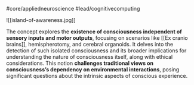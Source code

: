 #core/appliedneuroscience #lead/cognitivecomputing

![[island-of-awareness.jpg]]

The concept explores the **existence of consciousness independent of sensory inputs and motor outputs**, focusing on scenarios like [[Ex cranio brains]], hemispherotomy, and cerebral organoids. It delves into the detection of such isolated consciousness and its broader implications for understanding the nature of consciousness itself, along with ethical considerations. This notion **challenges traditional views on consciousness’s dependency on environmental interactions**, posing significant questions about the intrinsic aspects of conscious experience.
